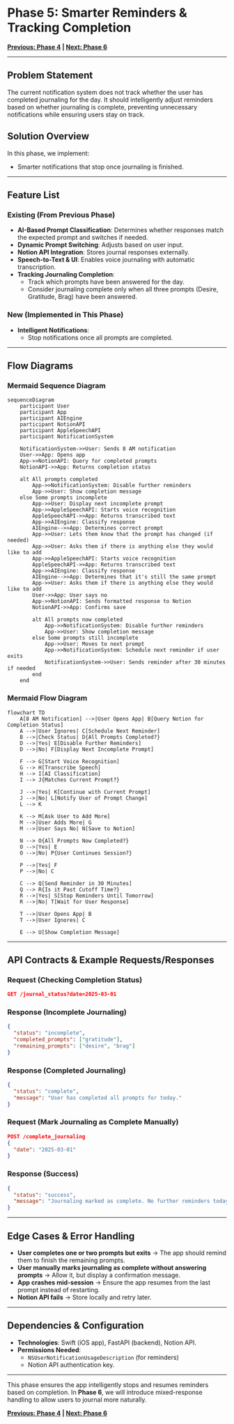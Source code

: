 # Phase 5: Smarter Reminders & Tracking Completion

**[Previous: Phase 4](./phase_4.md) | [Next: Phase 6](./phase_6.md)**

---

## Problem Statement
The current notification system does not track whether the user has completed journaling for the day. It should intelligently adjust reminders based on whether journaling is complete, preventing unnecessary notifications while ensuring users stay on track.

## Solution Overview
In this phase, we implement:
- Smarter notifications that stop once journaling is finished.

---

## Feature List
### **Existing (From Previous Phase)**
- **AI-Based Prompt Classification**: Determines whether responses match the expected prompt and switches if needed.
- **Dynamic Prompt Switching**: Adjusts based on user input.
- **Notion API Integration**: Stores journal responses externally.
- **Speech-to-Text & UI**: Enables voice journaling with automatic transcription.
- **Tracking Journaling Completion**:
  - Track which prompts have been answered for the day.
  - Consider journaling complete only when all three prompts (Desire, Gratitude, Brag) have been answered.

### **New (Implemented in This Phase)**
- **Intelligent Notifications**:
  - Stop notifications once all prompts are completed.

---

## Flow Diagrams


### **Mermaid Sequence Diagram**
```mermaid
sequenceDiagram
    participant User
    participant App
    participant AIEngine
    participant NotionAPI
    participant AppleSpeechAPI
    participant NotificationSystem
    
    NotificationSystem->>User: Sends 8 AM notification
    User->>App: Opens app
    App->>NotionAPI: Query for completed prompts
    NotionAPI->>App: Returns completion status
    
    alt All prompts completed
        App->>NotificationSystem: Disable further reminders
        App->>User: Show completion message
    else Some prompts incomplete
        App->>User: Display next incomplete prompt
        App->>AppleSpeechAPI: Starts voice recognition
        AppleSpeechAPI->>App: Returns transcribed text
        App->>AIEngine: Classify response
        AIEngine-->>App: Determines correct prompt
        App->>User: Lets them know that the prompt has changed (if needed)
        App->>User: Asks them if there is anything else they would like to add
        App->>AppleSpeechAPI: Starts voice recognition
        AppleSpeechAPI->>App: Returns transcribed text
        App->>AIEngine: Classify response
        AIEngine-->>App: Determines that it's still the same prompt
        App->>User: Asks them if there is anything else they would like to add
        User->>App: User says no
        App->>NotionAPI: Sends formatted response to Notion
        NotionAPI->>App: Confirms save
        
        alt All prompts now completed
            App->>NotificationSystem: Disable further reminders
            App->>User: Show completion message
        else Some prompts still incomplete
            App->>User: Moves to next prompt
            App->>NotificationSystem: Schedule next reminder if user exits
            NotificationSystem->>User: Sends reminder after 30 minutes if needed
        end
    end
```

### **Mermaid Flow Diagram**
```mermaid
flowchart TD
    A[8 AM Notification] -->|User Opens App| B[Query Notion for Completion Status]
    A -->|User Ignores| C[Schedule Next Reminder]
    B -->|Check Status| D{All Prompts Completed?}
    D -->|Yes| E[Disable Further Reminders]
    D -->|No| F[Display Next Incomplete Prompt]
    
    F --> G[Start Voice Recognition]
    G --> H[Transcribe Speech]
    H --> I[AI Classification]
    I --> J{Matches Current Prompt?}
    
    J -->|Yes| K[Continue with Current Prompt]
    J -->|No| L[Notify User of Prompt Change]
    L --> K
    
    K --> M[Ask User to Add More]
    M -->|User Adds More| G
    M -->|User Says No| N[Save to Notion]
    
    N --> O{All Prompts Now Completed?}
    O -->|Yes| E
    O -->|No| P{User Continues Session?}
    
    P -->|Yes| F
    P -->|No| C
    
    C --> Q[Send Reminder in 30 Minutes]
    Q --> R{Is it Past Cutoff Time?}
    R -->|Yes| S[Stop Reminders Until Tomorrow]
    R -->|No| T[Wait for User Response]
    
    T -->|User Opens App| B
    T -->|User Ignores| C
    
    E --> U[Show Completion Message]
```

---

## API Contracts & Example Requests/Responses
### **Request (Checking Completion Status)**
```json
GET /journal_status?date=2025-03-01
```

### **Response (Incomplete Journaling)**
```json
{
  "status": "incomplete",
  "completed_prompts": ["gratitude"],
  "remaining_prompts": ["desire", "brag"]
}
```

### **Response (Completed Journaling)**
```json
{
  "status": "complete",
  "message": "User has completed all prompts for today."
}
```

### **Request (Mark Journaling as Complete Manually)**
```json
POST /complete_journaling
{
  "date": "2025-03-01"
}
```

### **Response (Success)**
```json
{
  "status": "success",
  "message": "Journaling marked as complete. No further reminders today."
}
```

---

## Edge Cases & Error Handling
- **User completes one or two prompts but exits** → The app should remind them to finish the remaining prompts.
- **User manually marks journaling as complete without answering prompts** → Allow it, but display a confirmation message.
- **App crashes mid-session** → Ensure the app resumes from the last prompt instead of restarting.
- **Notion API fails** → Store locally and retry later.

---

## Dependencies & Configuration
- **Technologies**: Swift (iOS app), FastAPI (backend), Notion API.
- **Permissions Needed**:
  - `NSUserNotificationUsageDescription` (for reminders)
  - Notion API authentication key.

---

This phase ensures the app intelligently stops and resumes reminders based on completion. In **Phase 6**, we will introduce mixed-response handling to allow users to journal more naturally.

**[Previous: Phase 4](./phase_4.md) | [Next: Phase 6](./phase_6.md)**

